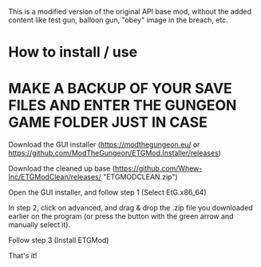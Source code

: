 This is a modified version of the original API base mod, without the added content like test gun, balloon gun, "obey" image in the breach, etc.

# How to install / use

# MAKE A BACKUP OF YOUR SAVE FILES AND ENTER THE GUNGEON GAME FOLDER JUST IN CASE

Download the GUI installer (https://modthegungeon.eu/ or https://github.com/ModTheGungeon/ETGMod.Installer/releases)

Download the cleaned up base (https://github.com/Whew-Inc/ETGModClean/releases/ "ETGMODCLEAN.zip")

Open the GUI installer, and follow step 1 (Select EtG.x86_64)

In step 2, click on advanced, and drag & drop the .zip file you downloaded earlier on the program (or press the button with the green arrow and manually select it).

Follow step 3 (Install ETGMod)

That's it!
